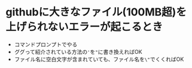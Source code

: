 # githubに大きなファイル(100MB超)を上げられないエラーが起こるとき
* コマンドプロンプトでやる
* ググって紹介されている方法の```'```を```"```に書き換えればOK
* ファイル名に空白文字が含まれていても、ファイル名を```\"```でくくればOK
